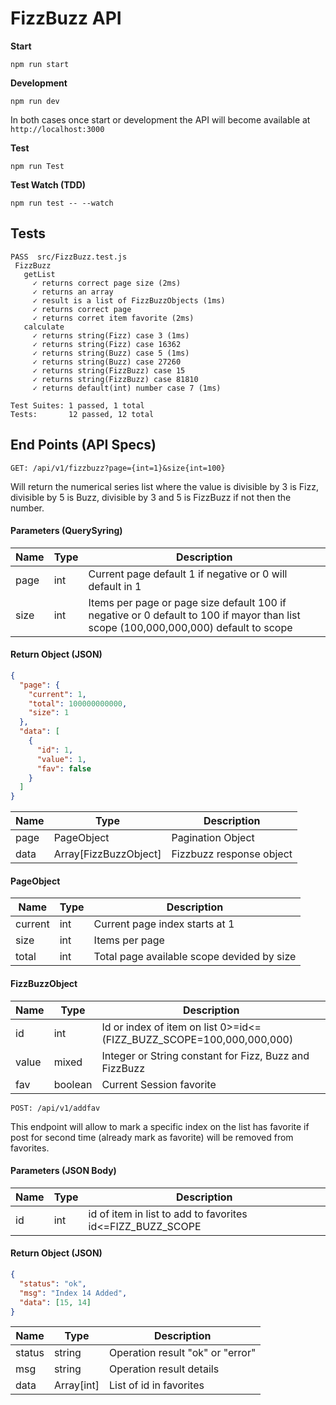 # FizzBuzz API
 
**Start**

```
npm run start
```

**Development**

```
npm run dev
```

In both cases once start or development the API will become available at `http://localhost:3000`

**Test**

```
npm run Test
```

**Test Watch (TDD)**

```
npm run test -- --watch
```

## Tests

```
PASS  src/FizzBuzz.test.js
 FizzBuzz
   getList
     ✓ returns correct page size (2ms)
     ✓ returns an array
     ✓ result is a list of FizzBuzzObjects (1ms)
     ✓ returns correct page
     ✓ returns corret item favorite (2ms)
   calculate
     ✓ returns string(Fizz) case 3 (1ms)
     ✓ returns string(Fizz) case 16362
     ✓ returns string(Buzz) case 5 (1ms)
     ✓ returns string(Buzz) case 27260
     ✓ returns string(FizzBuzz) case 15
     ✓ returns string(FizzBuzz) case 81810
     ✓ returns default(int) number case 7 (1ms)

Test Suites: 1 passed, 1 total
Tests:       12 passed, 12 total
```

## End Points (API Specs)

```
GET: /api/v1/fizzbuzz?page={int=1}&size{int=100}
```

Will return the numerical series list where the value is divisible by 3 is Fizz, divisible by 5 is Buzz, divisible by 3 and 5 is FizzBuzz if not then the number.

#### Parameters (QuerySyring)

| Name | Type | Description                                                                                                                         |
| ---- | ---- | ----------------------------------------------------------------------------------------------------------------------------------- |
| page | int  | Current page default 1 if negative or 0 will default in 1                                                                           |
| size | int  | Items per page or page size default 100 if negative or 0 default to 100 if mayor than list scope (100,000,000,000) default to scope |

#### Return Object (JSON)

```json
{
  "page": {
    "current": 1,
    "total": 100000000000,
    "size": 1
  },
  "data": [
    {
      "id": 1,
      "value": 1,
      "fav": false
    }
  ]
}
```

| Name | Type                  | Description              |
| ---- | --------------------- | ------------------------ |
| page | PageObject            | Pagination Object        |
| data | Array[FizzBuzzObject] | Fizzbuzz response object |

#### PageObject

| Name    | Type | Description                                |
| ------- | ---- | ------------------------------------------ |
| current | int  | Current page index starts at 1             |
| size    | int  | Items per page                             |
| total   | int  | Total page available scope devided by size |

#### FizzBuzzObject

| Name  | Type    | Description                                                          |
| ----- | ------- | -------------------------------------------------------------------- |
| id    | int     | Id or index of item on list 0>=id<=(FIZZ_BUZZ_SCOPE=100,000,000,000) |
| value | mixed   | Integer or String constant for Fizz, Buzz and FizzBuzz               |
| fav   | boolean | Current Session favorite                                             |

```
POST: /api/v1/addfav
```

This endpoint will allow to mark a specific index on the list has favorite if post for second time (already mark as favorite) will be removed from favorites.

#### Parameters (JSON Body)

| Name | Type | Description                                                |
| ---- | ---- | ---------------------------------------------------------- |
| id   | int  | id of item in list to add to favorites id<=FIZZ_BUZZ_SCOPE |

#### Return Object (JSON)

```json
{
  "status": "ok",
  "msg": "Index 14 Added",
  "data": [15, 14]
}
```

| Name   | Type       | Description                      |
| ------ | ---------- | -------------------------------- |
| status | string     | Operation result "ok" or "error" |
| msg    | string     | Operation result details         |
| data   | Array[int] | List of id in favorites          |
